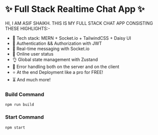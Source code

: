# ✨ Full Stack Realtime Chat App ✨

HI, I AM ASIF SHAIKH. THIS IS MY FULL STACK CHAT APP CONSISTING THESE HIGHLIGHTS:-


- 🌟 Tech stack: MERN + Socket.io + TailwindCSS + Daisy UI
- 🎃 Authentication && Authorization with JWT
- 👾 Real-time messaging with Socket.io
- 🚀 Online user status
- 👌 Global state management with Zustand
- 🐞 Error handling both on the server and on the client
- ⭐ At the end Deployment like a pro for FREE!
- ⏳ And much more!


### Build Command

```shell
npm run build
```

### Start Command

```shell
npm start
```
